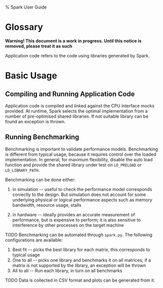 % Spark User Guide

# Glossary

__Warning! This document is a work in progress. Until this notice is removed, please treat it as such__

Application code refers to the code using libraries generated by Spark.

# Basic Usage

## Compiling and Running Application Code

Application code is compiled and linked against the CPU interface mocks
provided. At runtime, Spark selects the optimal implementation from a number of
pre-optimised shared libraries. If not suitable library can be found an
exception is thrown.


## Running Benchmarking

Benchmarking is important to validate performance models.  Benchmarking is
different from typical usage, because it requires control over the loaded
implementation. In general, for maximum flexibility, disable the auto load
function and provide the shared library under test on `LD_PRELOAD` or
`LD_LIBRARY_PATH`.

Benchmarking can be done either:

1. in simulation -- useful to check the performance model corresponds correctly
   to the design. But simulation does not account for some underlying physical
   or logical performance aspects such as memory bandwidth, resource usage,
   stalls

2. in hardware -- ideally provides an accurate measurement of performance, but
   is expensive to perform; it is also sensitive to interference by other
   processes on the target machine


TODO
Benchmarking can be automated through `spark.py`. The following configurations
are available:

1. Best fit -- picks the best library for each matrix, this corresponds to
   typical usage
2. One to all -- picks one library and benchmarks it on all matrices; if a
   matrix is not supported by the library, an exception will be thrown
3. All to all -- Run each library, in turn on all benchmarks

TODO Data is collected in CSV format and plots can be generated from it.
